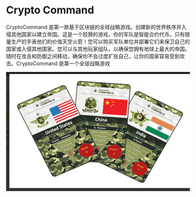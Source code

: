 # Crypto Command

CryptoCommand 是第一款基于区块链的全球战略游戏。创建新的世界秩序并入侵其他国家以建立帝国。这是一个狡猾的游戏，你的军队是智能合约代币。只有限量生产的手表他们的价值天空火箭！您可以购买军队单位并部署它们来保卫自己的国家或入侵其他国家。您可以与其他玩家组队，以确保您拥有地球上最大的帝国。随时在攻击和防御之间移动，确保你不会过度扩张自己，让你的国家容易受到攻击。CryptoCommand 是第一个全球战略游戏

![1](1.png)
